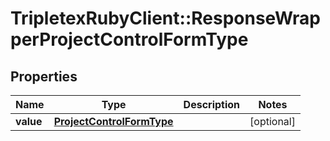 # TripletexRubyClient::ResponseWrapperProjectControlFormType

## Properties
Name | Type | Description | Notes
------------ | ------------- | ------------- | -------------
**value** | [**ProjectControlFormType**](ProjectControlFormType.md) |  | [optional] 


